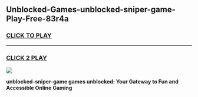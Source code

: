 
## Unblocked-Games-unblocked-sniper-game-Play-Free-83r4a
<h3>
<a href="https://premium76.site?title=unblocked-sniper-game&ref=19M">CLICK TO PLAY</a></h3>
<hr>

<h3>
<a href="https://premium76.site?title=unblocked-sniper-game&ref=19M">CLICK 2 PLAY</a>
  
</h3>

<a href="https://premium76.site?title=unblocked-sniper-game&ref=19M"><img src="https://clearcache.store/games.png"></a>


**unblocked-sniper-game games unblocked: Your Gateway to Fun and Accessible Online Gaming**
